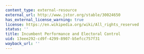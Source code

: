 ```yaml
---
content_type: external-resource
external_url: http://www.jstor.org/stable/30024650
has_external_license_warning: true
license: https://en.wikipedia.org/wiki/All_rights_reserved
status: ''
title: Incumbent Performance and Electoral Control
uid: 13eee292-cd9f-4299-8907-b5efcc757f31
wayback_url: ''
---
```

